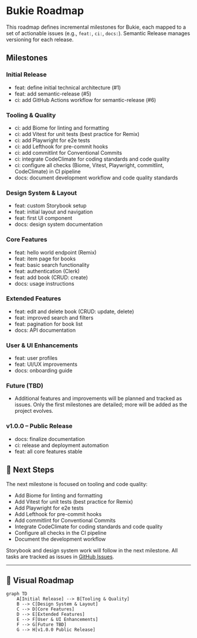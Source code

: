 # Bukie Roadmap

This roadmap defines incremental milestones for Bukie, each mapped to a set of actionable issues (e.g., `feat:`, `ci:`, `docs:`). Semantic Release manages versioning for each release.

## Milestones

### Initial Release
* feat: define initial technical architecture (#1)
* feat: add semantic-release (#5)
* ci: add GitHub Actions workflow for semantic-release (#6)

### Tooling & Quality
* ci: add Biome for linting and formatting
* ci: add Vitest for unit tests (best practice for Remix)
* ci: add Playwright for e2e tests
* ci: add Lefthook for pre-commit hooks
* ci: add commitlint for Conventional Commits
* ci: integrate CodeClimate for coding standards and code quality
* ci: configure all checks (Biome, Vitest, Playwright, commitlint, CodeClimate) in CI pipeline
* docs: document development workflow and code quality standards

### Design System & Layout
* feat: custom Storybook setup
* feat: initial layout and navigation
* feat: first UI component
* docs: design system documentation

### Core Features
* feat: hello world endpoint (Remix)
* feat: item page for books
* feat: basic search functionality
* feat: authentication (Clerk)
* feat: add book (CRUD: create)
* docs: usage instructions

### Extended Features
* feat: edit and delete book (CRUD: update, delete)
* feat: improved search and filters
* feat: pagination for book list
* docs: API documentation

### User & UI Enhancements
* feat: user profiles
* feat: UI/UX improvements
* docs: onboarding guide

### Future (TBD)
* Additional features and improvements will be planned and tracked as issues. Only the first milestones are detailed; more will be added as the project evolves.

### v1.0.0 – Public Release
* docs: finalize documentation
* ci: release and deployment automation
* feat: all core features stable

## 📅 Next Steps

The next milestone is focused on tooling and code quality:
* Add Biome for linting and formatting
* Add Vitest for unit tests (best practice for Remix)
* Add Playwright for e2e tests
* Add Lefthook for pre-commit hooks
* Add commitlint for Conventional Commits
* Integrate CodeClimate for coding standards and code quality
* Configure all checks in the CI pipeline
* Document the development workflow

Storybook and design system work will follow in the next milestone. All tasks are tracked as issues in [GitHub Issues](../../issues).

---

## 🧭 Visual Roadmap

```mermaid
graph TD
    A[Initial Release] --> B[Tooling & Quality]
    B --> C[Design System & Layout]
    C --> D[Core Features]
    D --> E[Extended Features]
    E --> F[User & UI Enhancements]
    F --> G[Future TBD]
    G --> H[v1.0.0 Public Release]
```